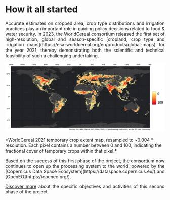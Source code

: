 # How it all started

<div style="text-align: justify">
Accurate estimates on cropped area, crop type distributions and irrigation practices play an important role in guiding policy decisions related to food & water security. In 2023, the WorldCereal consortium released the first set of high-resolution, global and season-specific [cropland, crop type and irrigation maps](https://esa-worldcereal.org/en/products/global-maps) for the year 2021, thereby demonstrating both the scientific and technical feasibility of such a challenging undertaking.
</div>

<p align="center">
<img src="../images/WorldCereal_2021_cropland.png" width="600"/>
<figcaption>*WorldCereal 2021 temporary crop extent map, resampled to ~0.004 ° resolution. Each pixel contains a number between 0 and 100, indicating the fractional cover of temporary crops within that pixel.*</figcaption>
</p>


<div style="text-align: justify">
Based on the success of this first phase of the project, the consortium now continues to open up the processing system to the world, powered by the [Copernicus Data Space Ecosystem](https://dataspace.copernicus.eu/) and [OpenEO](https://openeo.org/).


[Discover more](https://esa-worldcereal.org/en/about/worldcereal-phase-ii) about the specific objectives and activities of this second phase of the project.
</div>